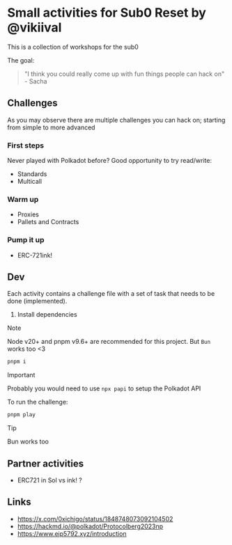 # Small activities for Sub0 Reset by @vikiival

This is a collection of workshops for the sub0

The goal:
> "I think you could really come up with fun things people can hack on" - Sacha

## Challenges

As you may observe there are multiple challenges you can hack on; starting from simple to more advanced

### First steps

Never played with Polkadot before? Good opportunity to try read/write:
  - Standards
  - Multicall

### Warm up

- Proxies
- Pallets and Contracts

### Pump it up

- ERC-721ink!

## Dev

Each activity contains a challenge file with a set of task that needs to be done (implemented).

1. Install dependencies

> [!NOTE]
> Node v20+ and pnpm v9.6+ are recommended for this project. But `Bun` works too <3 

```bash
pnpm i
```

> [!IMPORTANT]
> Probably you would need to use `npx papi` to setup the Polkadot API

To run the challenge:

```bash
pnpm play
```

> [!TIP]
> Bun works too

## Partner activities

- ERC721 in Sol vs ink! ?


## Links

- https://x.com/0xichigo/status/1848748073092104502
- https://hackmd.io/@polkadot/Protocolberg2023np
- https://www.eip5792.xyz/introduction